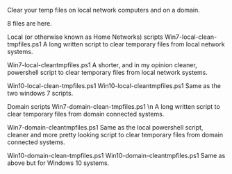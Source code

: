 Clear your temp files on local network computers and on a domain.

8 files are here.

Local (or otherwise known as Home Networks) scripts
Win7-local-clean-tmpfiles.ps1
  A long written script to clear temporary files from local network systems.

Win7-local-cleantmpfiles.ps1
  A shorter, and in my opinion cleaner, powershell script to clear temporary files from local network systems.
  
Win10-local-clean-tmpfiles.ps1
Win10-local-cleantmpfiles.ps1
  Same as the two windows 7 scripts.
  
Domain scripts
Win7-domain-clean-tmpfiles.ps1 \n
  A long written script to clear temporary files from domain connected systems.

Win7-domain-cleantmpfiles.ps1
  Same as the local powershell script, cleaner and more pretty looking script to clear temporary files from domain connected systems.
  
Win10-domain-clean-tmpfiles.ps1
Win10-domain-cleantmpfiles.ps1
  Same as above but for Windows 10 systems.
